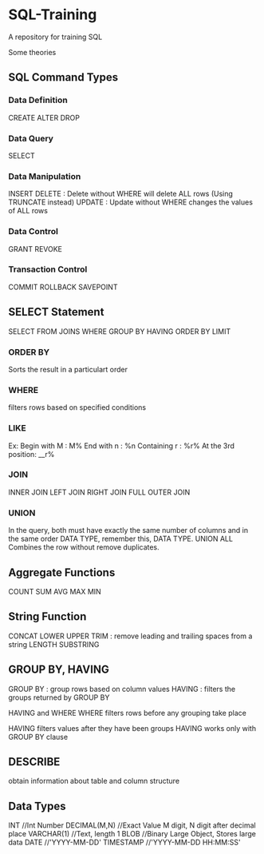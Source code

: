 # SQL-Training
A repository for training SQL

Some theories

## SQL Command Types
### Data Definition
CREATE
ALTER
DROP
### Data Query
SELECT
### Data Manipulation
INSERT
DELETE : Delete without WHERE will delete ALL rows (Using TRUNCATE instead)
UPDATE : Update without WHERE changes the values of ALL rows
### Data Control
GRANT
REVOKE
### Transaction Control
COMMIT
ROLLBACK
SAVEPOINT

## SELECT Statement
SELECT
FROM
JOINS
WHERE
GROUP BY
HAVING
ORDER BY
LIMIT

### ORDER BY
Sorts the result in a particulart order

### WHERE
filters rows based on specified conditions

### LIKE
Ex:
Begin with M : M%
End with n : %n
Containing r : %r%
At the 3rd position: __r%

### JOIN
INNER JOIN
LEFT JOIN
RIGHT JOIN
FULL OUTER JOIN

### UNION
In the query, both must have exactly the same number of columns and in the same order DATA TYPE, remember this, DATA TYPE.
UNION ALL 
Combines the row without remove duplicates.

## Aggregate Functions
COUNT
SUM
AVG
MAX
MIN

## String Function
CONCAT
LOWER
UPPER
TRIM : remove leading and trailing spaces from a string
LENGTH
SUBSTRING

## GROUP BY, HAVING
GROUP BY : group rows based on column values
HAVING : filters the groups returned by GROUP BY

HAVING and WHERE
WHERE filters rows before any grouping take place

HAVING filters values after they have been groups
HAVING works only with GROUP BY clause

## DESCRIBE
obtain information about table and column structure

## Data Types
INT //Int Number
DECIMAL(M,N) //Exact Value M digit, N digit after decimal place
VARCHAR(1) //Text, length 1
BLOB //Binary Large Object, Stores large data
DATE //'YYYY-MM-DD'
TIMESTAMP //'YYYY-MM-DD HH:MM:SS'
